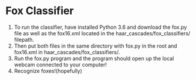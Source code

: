 # Fox Classifier
1. To run the classifier, have installed Python 3.6 and download the fox.py file as well as the fox16.xml located in the haar_cascades/fox_classifiers/ filepath.
2. Then put both files in the same directory with fox.py in the root and fox16.xml in haar_cascades/fox_classifiers/.
3. Run the fox.py program and the program should open up the local webcam connected to your computer!
4. Recognize foxes!(hopefully)

